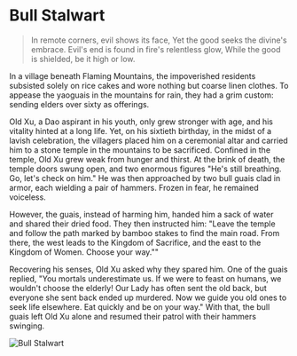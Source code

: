 # Bull Stalwart

> In remote corners, evil shows its face,
> Yet the good seeks the divine's embrace.
> Evil's end is found in fire's relentless glow,
> While the good is shielded, be it high or low.

In a village beneath Flaming Mountains, the impoverished residents
subsisted solely on rice cakes and wore nothing but coarse linen clothes.
To appease the yaoguais in the mountains for rain, they had a grim custom:
sending elders over sixty as offerings.

Old Xu, a Dao aspirant in his youth, only grew stronger with age, and his
vitality hinted at a long life. Yet, on his sixtieth birthday, in the midst of a
lavish celebration, the villagers placed him on a ceremonial altar and
carried him to a stone temple in the mountains to be sacrificed.
Confined in the temple, Old Xu grew weak from hunger and thirst. At the
brink of death, the temple doors swung open, and two enormous figures
"He's still breathing. Go, let's check on him." He was then approached by
two bull guais clad in armor, each wielding a pair of hammers. Frozen in
fear, he remained voiceless.

However, the guais, instead of harming him, handed him a sack of water
and shared their dried food. They then instructed him: "Leave the temple
and follow the path marked by bamboo stakes to find the main road. From
there, the west leads to the Kingdom of Sacrifice, and the east to the
Kingdom of Women. Choose your way.""

Recovering his senses, Old Xu asked why they spared him. One of the guais
replied, "You mortals underestimate us. If we were to feast on humans, we
wouldn't choose the elderly! Our Lady has often sent the old back, but
everyone she sent back ended up murdered. Now we guide you old ones
to seek life elsewhere. Eat quickly and be on your way."
With that, the bull guais left Old Xu alone and resumed their patrol with
their hammers swinging.


![Bull Stalwart](/image-20240827220740979.png)
